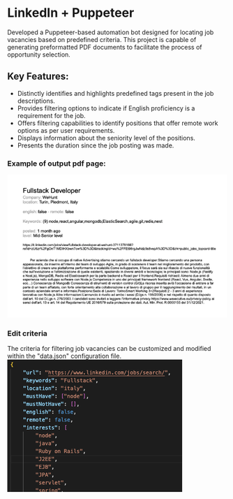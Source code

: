 # LinkedIn + Puppeteer 

Developed a Puppeteer-based automation bot designed for locating job vacancies based on predefined criteria. This project is capable of generating preformatted PDF documents to facilitate the process of opportunity selection.

## Key Features:

- Distinctly identifies and highlights predefined tags present in the job descriptions.
- Provides filtering options to indicate if English proficiency is a requirement for the job.
- Offers filtering capabilities to identify positions that offer remote work options as per user requirements.
- Displays information about the seniority level of the positions.
- Presents the duration since the job posting was made.

### Example of output pdf page:
![](/docs/preview.png)

### Edit criteria
The criteria for filtering job vacancies can be customized and modified within the "data.json" configuration file.
![](/docs/json-example.png)



